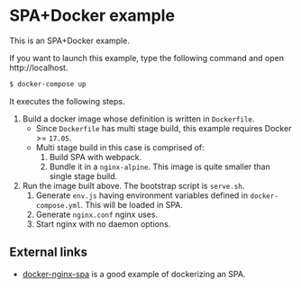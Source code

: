 
# SPA+Docker example

This is an SPA+Docker example.

If you want to launch this example, type the following command and open http://localhost.

```sh
$ docker-compose up
```

It executes the following steps.

1. Build a docker image whose definition is written in `Dockerfile`.
    * Since `Dockerfile` has multi stage build, this example requires Docker >= `17.05`.
    * Multi stage build in this case is comprised of:
        1. Build SPA with webpack.
        2. Bundle it in a `nginx-alpine`. This image is quite smaller than single stage build.
2. Run the image built above. The bootstrap script is `serve.sh`.
    1. Generate `env.js` having environment variables defined in `docker-compose.yml`. This will be loaded in SPA.
    2. Generate `nginx.conf` nginx uses.
    3. Start nginx with no daemon options.

## External links

* [docker-nginx-spa](https://github.com/SocialEngine/docker-nginx-spa) is a good example of dockerizing an SPA.
